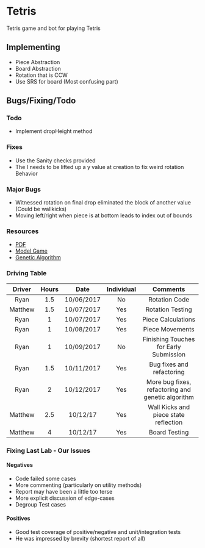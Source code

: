 # Tetris
Tetris game and bot for playing Tetris

## Implementing
* Piece Abstraction
* Board Abstraction
* Rotation that is CCW
* Use SRS for board (Most confusing part)

## Bugs/Fixing/Todo
### Todo
* Implement dropHeight method
### Fixes
* Use the Sanity checks provided
* The I needs to be lifted up a y value at creation to fix weird rotation Behavior
### Major Bugs
* Witnessed rotation on final drop eliminated the block of another value (Could be wallkicks)
* Moving left/right when piece is at bottom leads to index out of bounds

### Resources
* [PDF](https://d1b10bmlvqabco.cloudfront.net/attach/j6uasov5t8x37n/idlsqw8r5ys6zf/j86fig7u1oib/prog4.pdf)
* [Model Game](http://tetris.com/play-tetris/)
* [Genetic Algorithm](https://codemyroad.wordpress.com/2013/04/14/tetris-ai-the-near-perfect-player/)

### Driving Table

| Driver | Hours | Date | Individual | Comments |
|:---:|:---:|:---:|:---:|:---:|
|Ryan|1.5|10/06/2017|No|Rotation Code|
|Matthew|1.5|10/07/2017|Yes|Rotation Testing|
|Ryan|1|10/07/2017|Yes|Piece Calculations|
|Ryan|1|10/08/2017|Yes|Piece Movements|
|Ryan|1|10/09/2017|No|Finishing Touches for Early Submission|
|Ryan|1.5|10/11/2017|Yes|Bug fixes and refactoring|
|Ryan|2|10/12/2017|Yes|More bug fixes, refactoring and genetic algorithm|
|Matthew|2.5|10/12/17|Yes|Wall Kicks and piece state reflection|
|Matthew|4|10/12/17|Yes|Board Testing|

### Fixing Last Lab - Our Issues
#### Negatives
* Code failed some cases
* More commenting (particularly on utility methods)
* Report may have been a little too terse
* More explicit discussion of edge-cases
* Degroup Test cases
#### Positives
* Good test coverage of positive/negative and unit/integration tests
* He was impressed by brevity (shortest report of all)
